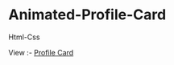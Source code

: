 # Animated-Profile-Card
Html-Css

View :- [Profile Card](https://tara-choudhary.github.io/Animated-Profile-Card/)
